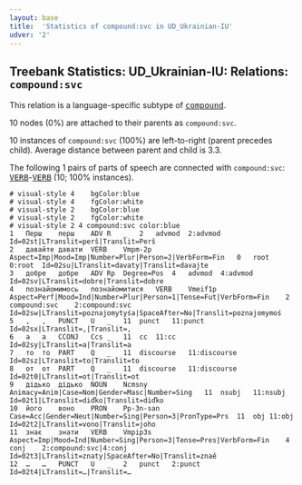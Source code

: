 ```yaml
---
layout: base
title:  'Statistics of compound:svc in UD_Ukrainian-IU'
udver: '2'
---
```


## Treebank Statistics: UD_Ukrainian-IU: Relations: `compound:svc`

This relation is a language-specific subtype of <tt><a href="uk_iu-dep-compound.html">compound</a></tt>.

10 nodes (0%) are attached to their parents as `compound:svc`.

10 instances of `compound:svc` (100%) are left-to-right (parent precedes child).
Average distance between parent and child is 3.3.

The following 1 pairs of parts of speech are connected with `compound:svc`: <tt><a href="uk_iu-pos-VERB.html">VERB</a></tt>-<tt><a href="uk_iu-pos-VERB.html">VERB</a></tt> (10; 100% instances).


~~~ conllu
# visual-style 4	bgColor:blue
# visual-style 4	fgColor:white
# visual-style 2	bgColor:blue
# visual-style 2	fgColor:white
# visual-style 2 4 compound:svc	color:blue
1	Перш	перш	ADV	R	_	2	advmod	2:advmod	Id=02st|LTranslit=perš|Translit=Perš
2	давайте	давати	VERB	Vmpm-2p	Aspect=Imp|Mood=Imp|Number=Plur|Person=2|VerbForm=Fin	0	root	0:root	Id=02su|LTranslit=davaty|Translit=davajte
3	добре	добре	ADV	Rp	Degree=Pos	4	advmod	4:advmod	Id=02sv|LTranslit=dobre|Translit=dobre
4	познайомимось	познайомитися	VERB	Vmeif1p	Aspect=Perf|Mood=Ind|Number=Plur|Person=1|Tense=Fut|VerbForm=Fin	2	compound:svc	2:compound:svc	Id=02sw|LTranslit=poznajomytyśа|SpaceAfter=No|Translit=poznajomymoś
5	,	,	PUNCT	U	_	11	punct	11:punct	Id=02sx|LTranslit=,|Translit=,
6	а	а	CCONJ	Ccs	_	11	cc	11:cc	Id=02sy|LTranslit=a|Translit=a
7	то	то	PART	Q	_	11	discourse	11:discourse	Id=02sz|LTranslit=to|Translit=to
8	от	от	PART	Q	_	11	discourse	11:discourse	Id=02t0|LTranslit=ot|Translit=ot
9	дідько	дідько	NOUN	Ncmsny	Animacy=Anim|Case=Nom|Gender=Masc|Number=Sing	11	nsubj	11:nsubj	Id=02t1|LTranslit=diďko|Translit=diďko
10	його	воно	PRON	Pp-3n-san	Case=Acc|Gender=Neut|Number=Sing|Person=3|PronType=Prs	11	obj	11:obj	Id=02t2|LTranslit=vono|Translit=joho
11	знає	знати	VERB	Vmpip3s	Aspect=Imp|Mood=Ind|Number=Sing|Person=3|Tense=Pres|VerbForm=Fin	4	conj	2:compound:svc|4:conj	Id=02t3|LTranslit=znaty|SpaceAfter=No|Translit=znaě
12	…	…	PUNCT	U	_	2	punct	2:punct	Id=02t4|LTranslit=…|Translit=…

~~~


